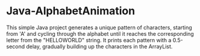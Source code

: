 # Java-AlphabetAnimation
This simple Java project generates a unique pattern of characters, starting from 'A' and cycling through the alphabet until it reaches the corresponding letter from the "HELLOWORLD" string. It prints each pattern with a 0.5-second delay, gradually building up the characters in the ArrayList.
